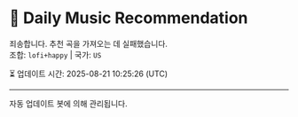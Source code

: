 
# 🎵 Daily Music Recommendation

죄송합니다. 추천 곡을 가져오는 데 실패했습니다.  
조합: `lofi+happy` | 국가: `US`

⏳ 업데이트 시간: 2025-08-21 10:25:26 (UTC)

---
자동 업데이트 봇에 의해 관리됩니다.
